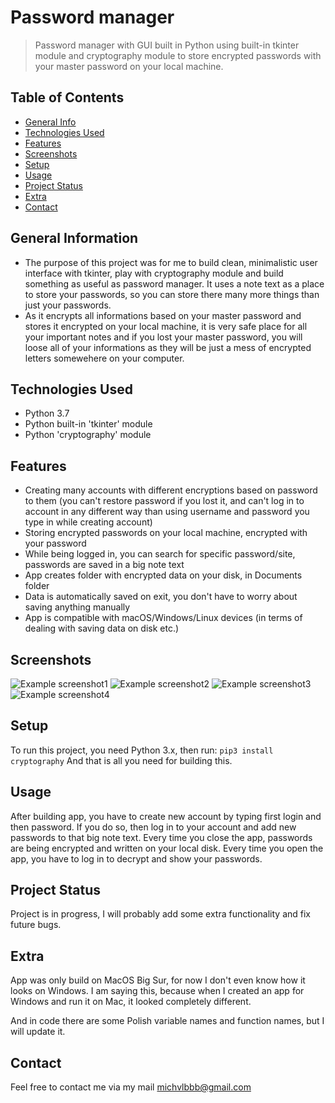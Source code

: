 # Password manager
> Password manager with GUI built in Python using built-in tkinter module and cryptography module to store encrypted passwords with your master password on your local machine.

## Table of Contents
* [General Info](#general-information)
* [Technologies Used](#technologies-used)
* [Features](#features)
* [Screenshots](#screenshots)
* [Setup](#setup)
* [Usage](#usage)
* [Project Status](#project-status)
* [Extra](#extra)
* [Contact](#contact)
<!-- * [License](#license) -->
<!-- * [Room for Improvement](#room-for-improvement) -->

## General Information
- The purpose of this project was for me to build clean, minimalistic user interface with tkinter, play with cryptography module and build something as useful as password manager. It uses a note text as a place to store your passwords, so you can store there many more things than just your passwords.
- As it encrypts all informations based on your master password and stores it encrypted on your local machine, it is very safe place for all your important notes and if you lost your master password, you will loose all of your informations as they will be just a mess of encrypted letters somewehere on your computer.


## Technologies Used
- Python 3.7
- Python built-in 'tkinter' module
- Python 'cryptography' module


## Features
- Creating many accounts with different encryptions based on password to them (you can't restore password if you lost it, and can't log in to account in any different way than using username and password you type in while creating account)
- Storing encrypted passwords on your local machine, encrypted with your password
- While being logged in, you can search for specific password/site, passwords are saved in a big note text
- App creates folder with encrypted data on your disk, in Documents folder
- Data is automatically saved on exit, you don't have to worry about saving anything manually
- App is compatible with macOS/Windows/Linux devices (in terms of dealing with saving data on disk etc.)

## Screenshots
![Example screenshot1](./img_for_readme/screen1.png)
![Example screenshot2](./img_for_readme/screen2.png)
![Example screenshot3](./img_for_readme/screen3.png)
![Example screenshot4](./img_for_readme/screen4.png)
<!-- If you have screenshots you'd like to share, include them here. -->


## Setup
To run this project, you need Python 3.x, then run:
`pip3 install cryptography`
And that is all you need for building this.


## Usage
After building app, you have to create new account by typing first login and then password.
If you do so, then log in to your account and add new passwords to that big note text.
Every time you close the app, passwords are being encrypted and written on your local disk.
Every time you open the app, you have to log in to decrypt and show your passwords.


## Project Status
Project is in progress, I will probably add some extra functionality and fix future bugs.

<!--
## Room for Improvement

Room for improvement:
- Improvement to be done 1
- Improvement to be done 2

To do:
- Feature to be added 1
- Feature to be added 2
-->

## Extra
App was only build on MacOS Big Sur, for now I don't even know how it looks on Windows. I am saying this, because when I created an app for Windows and run it on Mac, it looked completely different.

And in code there are some Polish variable names and function names, but I will update it.

## Contact
Feel free to contact me via my mail michvlbbb@gmail.com

<!-- ## License -->
<!-- This project is open source and available under the [... License](). -->

<!-- You don't have to include all sections - just the one's relevant to your project -->

